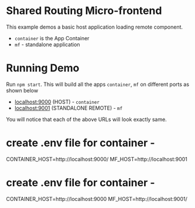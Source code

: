 # Shared Routing Micro-frontend

This example demos a basic host application loading remote component.

- `container` is the App Container
- `mf` - standalone application

# Running Demo

Run `npm start`. This will build all the apps `container`, `mf` on different ports as shown below

- [localhost:9000](http://localhost:9000/) (HOST) - `container`
- [localhost:9001](http://localhost:9001/) (STANDALONE REMOTE) - `mf`

You will notice that each of the above URLs will look exactly same.

# create .env file for container -

CONTAINER_HOST=http://localhost:9000/
MF_HOST=http://localhost:9001

# create .env file for container -

CONTAINER_HOST=http://localhost:9000
MF_HOST=http://localhost:9001/
